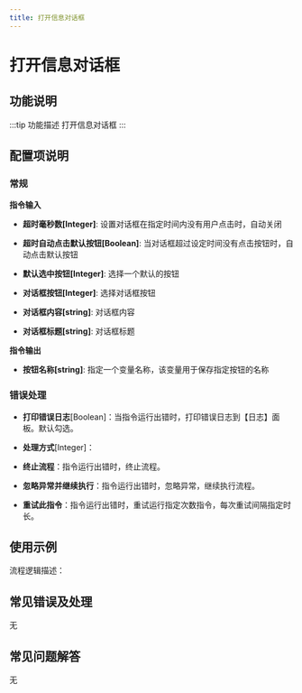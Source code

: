 ```yaml
---
title: 打开信息对话框
---
```


# 打开信息对话框

## 功能说明

:::tip 功能描述
打开信息对话框
:::

## 配置项说明

### 常规

**指令输入**

- **超时毫秒数[Integer]**: 设置对话框在指定时间内没有用户点击时，自动关闭

- **超时自动点击默认按钮[Boolean]**: 当对话框超过设定时间没有点击按钮时，自动点击默认按钮

- **默认选中按钮[Integer]**: 选择一个默认的按钮

- **对话框按钮[Integer]**: 选择对话框按钮

- **对话框内容[string]**: 对话框内容

- **对话框标题[string]**: 对话框标题


**指令输出**

- **按钮名称[string]**: 指定一个变量名称，该变量用于保存指定按钮的名称

### 错误处理

- **打印错误日志**[Boolean]：当指令运行出错时，打印错误日志到【日志】面板。默认勾选。

- **处理方式**[Integer]：

 - **终止流程**：指令运行出错时，终止流程。

 - **忽略异常并继续执行**：指令运行出错时，忽略异常，继续执行流程。

 - **重试此指令**：指令运行出错时，重试运行指定次数指令，每次重试间隔指定时长。

## 使用示例

流程逻辑描述：

## 常见错误及处理

无

## 常见问题解答

无

